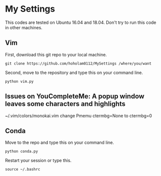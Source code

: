 # My Settings
This codes are tested on Ubuntu 16.04 and 18.04. Don't try to run this code in other machines.
## Vim
First, download this git repo to your local machine.
```
git clone https://github.com/hoholam0112/MySettings /where/you/want
```
Second, move to the repository and type this on your command line.
```
python vim.py
```

## Issues on YouCompleteMe: A popup window leaves some characters and highlights
~/.vim/colors/monokai.vim
change Pmemu ctermbg=None to ctermbg=0

## Conda
Move to the repo and type this on your command line.
```
python conda.py
```
Restart your session or type this.
```
source ~/.bashrc
```
